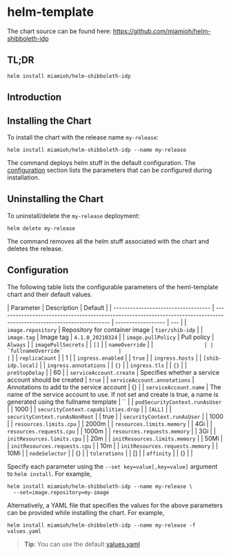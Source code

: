 # helm-template

The chart source can be found here: https://github.com/miamioh/helm-shibboleth-idp

## TL;DR

```console
helm install miamioh/helm-shibboleth-idp
```

## Introduction

## Installing the Chart

To install the chart with the release name `my-release`:

```console
helm install miamioh/helm-shibboleth-idp --name my-release
```

The command deploys helm stuff in the default configuration. The [configuration](#configuration) section lists the parameters that can be configured during installation.

## Uninstalling the Chart

To uninstall/delete the `my-release` deployment:

```console
helm delete my-release
```

The command removes all the helm stuff associated with the chart and deletes the release.

## Configuration

The following table lists the configurable parameters of the heml-template chart and their default values.

| Parameter                           | Description                                                                                                            | Default            |
| ----------------------------------- | ---------------------------------------------------------------------------------------------------------------------- | ------------------ | --- |
| `image.repository`                  | Repository for container image                                                                                         | `tier/shib-idp`    |
| `image.tag`                         | Image tag                                                                                                              | `4.1.0_20210324`   |
| `image.pullPolicy`                  | Pull policy                                                                                                            | `Always`           |
| `imagePullSecrets`                  |                                                                                                                        | `[]`               |
| `nameOverride`                      |                                                                                                                        | ``                 |
| `fullnameOverride`                  |                                                                                                                        | ``                 |
| `replicaCount`                      |                                                                                                                        | 1                  |
| `ingress.enabled`                   |                                                                                                                        | `true`             |
| `ingress.hosts`                     |                                                                                                                        | `[shib-idp.local]` |
| `ingress.annotations`               |                                                                                                                        | `{}`               |
| `ingress.tls`                       |                                                                                                                        | `{}`               |
| `preStopDelay`                      |                                                                                                                        | 60                 |
| `serviceAccount.create`             | Specifies whether a service account should be created                                                                  | `true`             |
| `serviceAccount.annotations`        | Annotations to add to the service account                                                                              | {}                 |
| `serviceAccount.name`               | The name of the service account to use. If not set and create is true, a name is generated using the fullname template | ``                 |
| `podSecurityContext.runAsUser`      |                                                                                                                        | 1000               |
| `securityContext.capabilities.drop` |                                                                                                                        | `[ALL]`            |
| `securityContext.runAsNonRoot`      |                                                                                                                        | true               |
| `securityContext.runAsUser`         |                                                                                                                        | 1000               |
| `resources.limits.cpu`              |                                                                                                                        | 2000m              |
| `resources.limits.memory`           |                                                                                                                        | 4Gi                |
| `resources.requests.cpu`            |                                                                                                                        | 1000m              |
| `resources.requests.memory`         |                                                                                                                        | 3Gi                |
| `initResources.limits.cpu`          |                                                                                                                        | 20m                |
| `initResources.limits.memory`       |                                                                                                                        | 50Mi               |
| `initResources.requests.cpu`        |                                                                                                                        | 10m                |
| `initResources.requests.memory`     |                                                                                                                        | 10Mi               |
| `nodeSelector`                      |                                                                                                                        | {}                 |
| `tolerations`                       |                                                                                                                        | []                 |
| `affinity`                          |                                                                                                                        | {}                 |     |

<!--
# Shibboleth IdP configuration
conf:
  # configmaps to be mounted under conf/ as files
  configMaps: {}
  sealedSecrets: {}
    # attribute-resolver.xml: nameOfconfigMapOrsecret

  # contents to be mounted under conf/ as files
  values: {}
    # some-file.xml: |
    #   file contents
    #   on multiple lines

  # data-only container with conf/ files located under /conf
  image: {}
    # repository: "nexus.ci.psu.edu:5000/docker/shib-idp-conf"
    # tag: "1.0"
    # pullPolicy: Always

metadata:
  image: {}

properties:
  # configmaps and secrets whose keys will be appended to conf/idp.properties on startup
  # keys are converted if necessary:
  #  IDP_BAR -> idp.bar
  configMaps: {}
  sealedSecrets: {}

  # raw properties to be appended to conf/idp.properties
  values: {}

credentials:
  # configmaps and secrets whose keys will be mounted under credentials/ as files
  configMaps: {}
  sealedSecrets: {}
  values: {}
   -->

Specify each parameter using the `--set key=value[,key=value]` argument to `helm install`. For example,

```console
helm install miamioh/helm-shibboleth-idp --name my-release \
  --set=image.repository=my-image
```

Alternatively, a YAML file that specifies the values for the above parameters can be provided while installing the chart. For example,

```console
helm install miamioh/helm-shibboleth-idp --name my-release -f values.yaml
```

> **Tip**: You can use the default [values.yaml](values.yaml)

